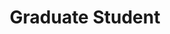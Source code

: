 ---
layout: person
name: "Lucas Kampman"
image: "https://research.fredhutch.org/content/stripe/bloom/en/members/_jcr_content/par/labmember_180104326/image.img.jpg/1719352216576.jpg"
title: "Graduate Student"
category: "Grad Students"
---
